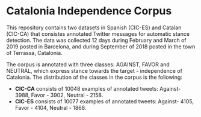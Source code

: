 # Catalonia Independence Corpus

This repository contains two datasets in Spanish (CIC-ES) and Catalan (CIC-CA) that consistes annotated Twitter messages for automatic stance detection. The data was collected 12 days during February and March of 2019 posted in Barcelona, and during September of 2018 posted in the town of Terrassa, Catalonia. 

The corpus is annotated with three classes: AGAINST, FAVOR and NEUTRAL, which express stance towards the target - independence of Catalonia. The distribution of the classes in the corpus is the following: 

- **CIC-CA** consists of 10048 examples of annotated tweets: Against- 3988, Favor - 3902, Neutral - 2158. 
- **CIC-ES** consists of 10077 examples of annotated tweets: Against- 4105, Favor - 4104, Neutral - 1868. 
